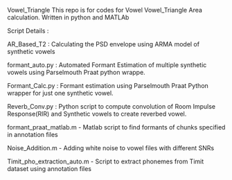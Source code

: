 Vowel_Triangle
This repo is for codes for Vowel Vowel_Triangle Area calculation. Written in python and MATLAb

Script Details :

AR_Based_T2 : Calculating the PSD envelope using ARMA model of synthetic vowels

formant_auto.py : Automated Formant Estimation of multiple synthetic vowels using Parselmouth Praat python wrappe.

Formant_Calc.py : Formant estimation using Parselmouth Praat Python wrapper for just one synthetic vowel.

Reverb_Conv.py : Python script to compute convolution of Room Impulse Response(RIR) and Synthetic vowels to create reverbed vowel.

formant_praat_matlab.m - Matlab script to find formants of chunks specified in annotation files

Noise_Addition.m - Adding white noise to vowel files with different SNRs

Timit_pho_extraction_auto.m - Script to extract phonemes from Timit dataset using annotation files

